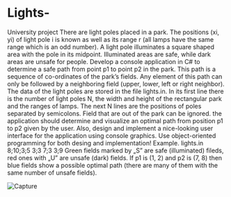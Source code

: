 # Lights-
University project
There are light poles placed in a park. The positions (xi, yi) of light pole i is known as well as
its range r (all lamps have the same range which is an odd number). A light pole illuminates a
square shaped area with the pole in its midpoint. Illuminated areas are safe, while dark areas
are unsafe for people.
Develop a console application in C# to determine a safe path from point p1 to point p2 in the
park. This path is a sequence of co-ordinates of the park’s fields. Any element of this path can
only be followed by a neighboring field (upper, lower, left or right neighbor).
The data of the light poles are stored in the file lights.in. In its first line there is the
number of light poles N, the width and height of the rectangular park and the ranges of lamps.
The next N lines are the positions of poles separated by semicolons. Field that are out of the
park can be ignored.
the application should determine and visualize an optimal path from position p1 to p2 given
by the user. Also, design and implement a nice-looking user interface for the application using
console graphics.
Use object-oriented programming for both desing and implementation!
Example.
lights.in
8;10;3;5
3;3
7;3
3;9
Green fields marked by „S” are safe (illuminated) fileds, red ones with „U” are unsafe (dark)
fields. If p1 is (1, 2) and p2 is (7, 8) then blue fields show a possible optimal path (there are
many of them with the same number of unsafe fields).





![Capture](https://user-images.githubusercontent.com/54741656/208548788-6fdc82ce-3ae5-49d8-bba4-24c64a0cfc60.PNG)
